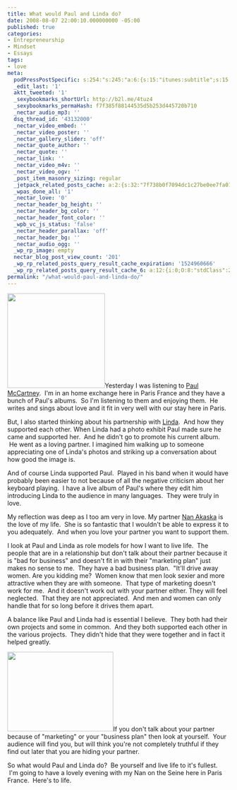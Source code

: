 ```yaml
---
title: What would Paul and Linda do?
date: 2008-08-07 22:00:10.000000000 -05:00
published: true
categories:
- Entrepreneurship
- Mindset
- Essays
tags:
- love
meta:
  podPressPostSpecific: s:254:"s:245:"a:6:{s:15:"itunes:subtitle";s:15:"##PostExcerpt##";s:14:"itunes:summary";s:15:"##PostExcerpt##";s:15:"itunes:keywords";s:17:"##WordPressCats##";s:13:"itunes:author";s:10:"##Global##";s:15:"itunes:explicit";s:2:"No";s:12:"itunes:block";s:2:"No";}";";
  _edit_last: '1'
  aktt_tweeted: '1'
  _sexybookmarks_shortUrl: http://b2l.me/4tuz4
  _sexybookmarks_permaHash: f7f385f88144535d5b253d445720b710
  _nectar_audio_mp3: ''
  dsq_thread_id: '43132000'
  _nectar_video_embed: ''
  _nectar_video_poster: ''
  _nectar_gallery_slider: 'off'
  _nectar_quote_author: ''
  _nectar_quote: ''
  _nectar_link: ''
  _nectar_video_m4v: ''
  _nectar_video_ogv: ''
  _post_item_masonry_sizing: regular
  _jetpack_related_posts_cache: a:2:{s:32:"7f738b0f7094dc1c27be0ee7fa01b649";a:2:{s:7:"expires";i:1502367699;s:7:"payload";a:3:{i:0;a:1:{s:2:"id";i:1099;}i:1;a:1:{s:2:"id";i:1071;}i:2;a:1:{s:2:"id";i:655;}}}s:32:"8f6677c9d6b0f903e98ad32ec61f8deb";a:2:{s:7:"expires";i:1502368018;s:7:"payload";a:3:{i:0;a:1:{s:2:"id";i:1099;}i:1;a:1:{s:2:"id";i:1071;}i:2;a:1:{s:2:"id";i:655;}}}}
  _wpas_done_all: '1'
  _nectar_love: '0'
  _nectar_header_bg_height: ''
  _nectar_header_bg_color: ''
  _nectar_header_font_color: ''
  _wpb_vc_js_status: 'false'
  _nectar_header_parallax: 'off'
  _nectar_header_bg: ''
  _nectar_audio_ogg: ''
  _wp_rp_image: empty
  nectar_blog_post_view_count: '201'
  _wp_rp_related_posts_query_result_cache_expiration: '1524960666'
  _wp_rp_related_posts_query_result_cache_6: a:12:{i:0;O:8:"stdClass":2:{s:7:"post_id";s:3:"274";s:5:"score";s:18:"55.323770028793824";}i:1;O:8:"stdClass":2:{s:7:"post_id";s:4:"1038";s:5:"score";s:17:"54.77167251247973";}i:2;O:8:"stdClass":2:{s:7:"post_id";s:3:"843";s:5:"score";s:17:"54.77167251247973";}i:3;O:8:"stdClass":2:{s:7:"post_id";s:3:"289";s:5:"score";s:17:"53.64711164794863";}i:4;O:8:"stdClass":2:{s:7:"post_id";s:4:"1436";s:5:"score";s:16:"52.7731518653332";}i:5;O:8:"stdClass":2:{s:7:"post_id";s:4:"6929";s:5:"score";s:17:"51.91147859585353";}i:6;O:8:"stdClass":2:{s:7:"post_id";s:4:"8023";s:5:"score";s:18:"48.206710413725446";}i:7;O:8:"stdClass":2:{s:7:"post_id";s:3:"277";s:5:"score";s:18:"48.206710413725446";}i:8;O:8:"stdClass":2:{s:7:"post_id";s:4:"1030";s:5:"score";s:17:"47.48944279689966";}i:9;O:8:"stdClass":2:{s:7:"post_id";s:4:"2017";s:5:"score";s:18:"42.923001345291915";}i:10;O:8:"stdClass":2:{s:7:"post_id";s:4:"1597";s:5:"score";s:18:"42.923001345291915";}i:11;O:8:"stdClass":2:{s:7:"post_id";s:4:"1110";s:5:"score";s:18:"42.923001345291915";}}
permalink: "/what-would-paul-and-linda-do/"
---
```

<p><img class="alignright size-medium wp-image-811" title="Paul and Linda McCartney" src="{{ site.baseurl }}/posts/2008/08/maccartneypandl98.jpg" alt="" width="221" height="214" />Yesterday I was listening to <a href="http://www.paulmccartney.com/" rel="nofollow">Paul McCartney</a>.  I'm in an home exchange here in Paris France and they have a bunch of Paul's albums.  So I'm listening to them and enjoying them.  He writes and sings about love and it fit in very well with our stay here in Paris.</p>
<p>But, I also started thinking about his partnership with <a href="http://en.wikipedia.org/wiki/Linda_McCartney" rel="nofollow">Linda</a>.  And how they supported each other. When Linda had a photo exhibit Paul made sure he came and supported her.  And he didn't go to promote his current album.  He went as a loving partner. I imagined him walking up to someone appreciating one of Linda's photos and striking up a conversation about how good the image is.</p>
<p>And of course Linda supported Paul.  Played in his band when it would have probably been easier to not because of all the negative criticism about her keyboard playing.  I have a live album of Paul's where they edit him introducing Linda to the audience in many languages.  They were truly in love.</p>
<p>My reflection was deep as I too am very in love. My partner <a href="http://www.createyourownrealitynow.com" rel="nofollow">Nan Akaska</a> is the love of my life.  She is so fantastic that I wouldn't be able to express it to you adequately.  And when you love your partner you want to support them.</p>
<p>I look at Paul and Linda as role models for how I want to live life.  The people that are in a relationship but don't talk about their partner because it is "bad for business" and doesn't fit in with their "marketing plan" just makes no sense to me.  They have a bad business plan.  "It'll drive away women. Are you kidding me?  Women know that men look sexier and more attractive when they are with someone.  That type of marketing doesn't work for me.  And it doesn't work out with your partner either. They will feel neglected.  That they are not appreciated.  And men and women can only handle that for so long before it drives them apart.</p>
<p>A balance like Paul and Linda had is essential I believe.  They both had their own projects and some in common.  And they both supported each other in the various projects.  They didn't hide that they were together and in fact it helped greatly.</p>
<p><img class="alignright" title="Chris and Nan" src="{{ site.baseurl }}/posts/2008/08/1092043916_63a3529f4b_m.jpg" alt="" width="240" height="180" />If you don't talk about your partner because of "marketing" or your "business plan" then look at yourself.  Your audience will find you, but will think you're not completely truthful if they find out later that you are hiding your partner.</p>
<p>So what would Paul and Linda do?  Be yourself and live life to it's fullest.  I'm going to have a lovely evening with my Nan on the Seine here in Paris France.  Here's to life.</p>
